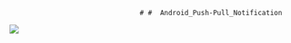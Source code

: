                                     # #  Android_Push-Pull_Notification
[![](https://jitpack.io/v/MustafaGamalAbbas/Full_FCM_Push-Pull_Notification.svg)](https://jitpack.io/#MustafaGamalAbbas/Full_FCM_Push-Pull_Notification)
